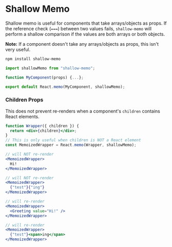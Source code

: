 # Shallow Memo

Shallow memo is useful for components that take arrays/objects as props. If the reference check (`===`) between two values fails, `shallow-memo` will perform a shallow comparison if the values are both arrays or both objects.

**Note:** If a component doesn't take any arrays/objects as props, this isn't very useful.

```bash
npm install shallow-memo
```

```js
import shallowMemo from "shallow-memo";

function MyComponent(props) {...};

export default React.memo(MyComponent, shallowMemo);
```

### Children Props

This does not prevent re-renders when a component's `children` contains React elements.

```jsx
function Wrapper({ children }) {
  return <div>{children}</div>;
}
// This is only useful when children is NOT a React element
const MemoizedWrapper = React.memo(Wrapper, shallowMemo);

// will NOT re-render
<MemoizedWrapper>
  Hi!
</MemoizedWrapper>

// will NOT re-render
<MemoizedWrapper>
  {"test"}{"ing"}
</MemoizedWrapper>

// will re-render
<MemoizedWrapper>
  <Greeting value="Hi!" />
</MemoizedWrapper>

// will re-render
<MemoizedWrapper>
  {"test"}<span>ing</span>
</MemoizedWrapper>
```
